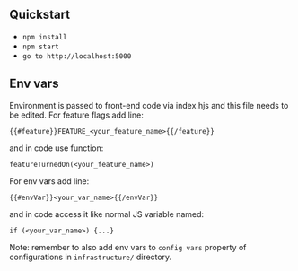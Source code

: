 ## Quickstart
- `npm install`
- `npm start`
- `go to http://localhost:5000`

## Env vars
Environment is passed to front-end code via index.hjs and this file needs to be edited.
For feature flags add line:

    {{#feature}}FEATURE_<your_feature_name>{{/feature}}

and in code use function:

    featureTurnedOn(<your_feature_name>)

For env vars add line:

    {{#envVar}}<your_var_name>{{/envVar}}

and in code access it like normal JS variable named:

    if (<your_var_name>) {...}

Note: remember to also add env vars to `config vars` property of configurations in `infrastructure/` directory.